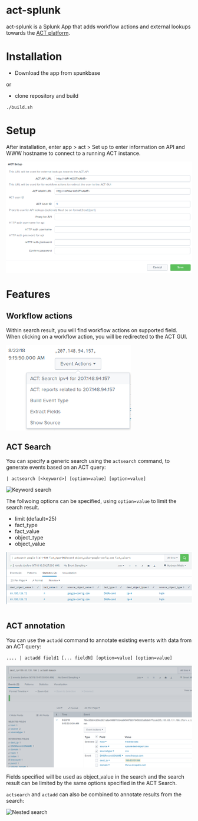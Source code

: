 # act-splunk

act-splunk is a Splunk App that adds workflow actions and external lookups towards the [ACT platform](https://github.com/mnemonic-no/act-platform).

# Installation

* Download the app from spunkbase

or

* clone repository and build

```
./build.sh
```

# Setup

After installation, enter app > act > Set up to enter information on API and WWW hostname to connect to a running ACT instance.

![Setup](screenshots/setup.png "Setup")

# Features

## Workflow actions

Within search result, you will find workflow actions on supported field. When clicking on a workflow action, you will be redirected to the ACT GUI.

![Workflow Actions](screenshots/workflow_action.png "Workflow actions")

## ACT Search

You can specify a generic search using the `actsearch` command, to generate events based on an ACT query:

```
| actsearch [<keyword>] [option=value] [option=value]
```

![Keyword search](screenshots/actsearch-keyword "Keyword search")

The follwoing options can be specified, using `option=value` to limit the search result.

* limit (default=25)
* fact_type
* fact_value
* object_type
* object_value

![Search options](screenshots/actsearch-options.png "Search options")


```
```

## ACT annotation

You can use the `actadd` command to annotate existing events with data from an ACT query:

```
.... | actadd field1 [... fieldN] [option=value] [option=value]
```

![ACT annotation](screenshots/actadd.png "ACT annotation")

Fields specified will be used as object_value in the search and the search result can be limited by the same options specified in the ACT Search.

`actsearch` and `actadd` can also be combined to annotate results from the search:

![Nested search](screenshots/actsearch-nested "Nested search")

